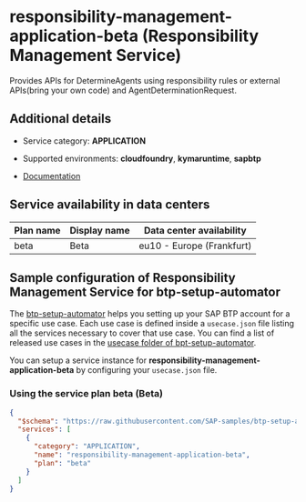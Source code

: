 # responsibility-management-application-beta (Responsibility Management Service)

Provides APIs for DetermineAgents using responsibility rules or external APIs(bring your own code) and AgentDeterminationRequest.

## Additional details
- Service category: **APPLICATION**
- Supported environments: **cloudfoundry**, **kymaruntime**, **sapbtp**

- [Documentation](https://help.sap.com/viewer/product/DRAFT/RESPONSIBILITY_MANAGEMENT/1.0/en-US)

## Service availability in data centers

| Plan name | Display name | Data center availability  |
|------|----------------|---------------------------|
|  beta  |  Beta  | eu10 - Europe (Frankfurt)  |

## Sample configuration of **Responsibility Management Service** for btp-setup-automator

The [btp-setup-automator](https://github.com/SAP-samples/btp-setup-automator) helps you setting up your SAP BTP account for a specific use case. Each use case is defined inside a `usecase.json` file listing all the services necessary to cover that use case. You can find a list of released use cases in the [usecase folder of bpt-setup-automator](https://github.com/SAP-samples/btp-setup-automator/tree/main/usecases).

You can setup a service instance for **responsibility-management-application-beta** by configuring your `usecase.json` file.

### Using the service plan **beta** (Beta)

```json
{
  "$schema": "https://raw.githubusercontent.com/SAP-samples/btp-setup-automator/main/libs/btpsa-usecase.json",
  "services": [
    {
      "category": "APPLICATION",
      "name": "responsibility-management-application-beta",
      "plan": "beta"
    }
  ]
}
```
